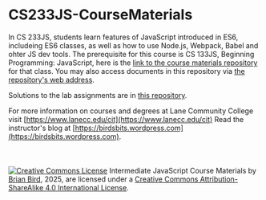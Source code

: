 # CS233JS-CourseMaterials
In CS 233JS, students learn features of JavaScript introduced in ES6, includeing ES6 classes, as well as how to use Node.js, Webpack, Babel and ohter JS dev tools. The prerequisite for this course is CS 133JS, Beginning Programming: JavaScript, here is the [link to the course materials repository](https://github.com/LCC-CIT/CS133JS-CourseMaterials) for that class. You may also access documents in this repository via [the repository's web address](https://lcc-cit.github.io/CS233JS-CourseMaterials).

Solutions to the lab assignments are in [this repository](https://github.com/ProfBird/CS233JS-LabSolutions/blob/main/README.md).

For more information on courses and degrees at Lane Community College visit [https://www.lanecc.edu/cit](https://www.lanecc.edu/cit)
Read the instructor's blog at [https://birdsbits.wordpress.com](https://birdsbits.wordpress.com).  
<br>
<br>
<br>
[![Creative Commons License](https://i.creativecommons.org/l/by-sa/4.0/88x31.png)](http://creativecommons.org/licenses/by-sa/4.0/) Intermediate JavaScript Course Materials by [Brian Bird](https://profbird.dev), <time>2025</time>, are licensed under a [Creative Commons Attribution-ShareAlike 4.0 International License](http://creativecommons.org/licenses/by-sa/4.0/). 
